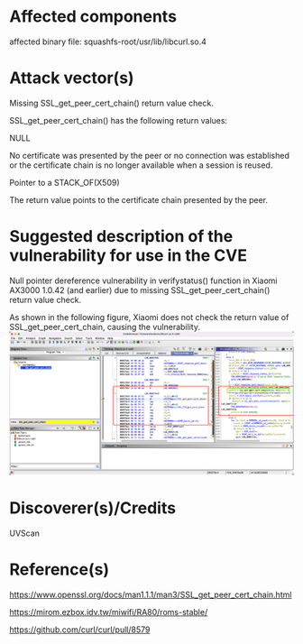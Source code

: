 # Affected components

affected binary file: squashfs-root/usr/lib/libcurl.so.4

# Attack vector(s)

Missing SSL_get_peer_cert_chain() return value check.

SSL_get_peer_cert_chain() has the following return values:

NULL

No certificate was presented by the peer or no connection was established or the certificate chain is no longer available when a session is reused.

Pointer to a STACK_OF(X509)

The return value points to the certificate chain presented by the peer.

# Suggested description of the vulnerability for use in the CVE

Null pointer dereference vulnerability in verifystatus() function in Xiaomi AX3000 1.0.42 (and earlier) due to missing SSL_get_peer_cert_chain() return value check.

As shown in the following figure, Xiaomi does not check the return value of SSL_get_peer_cert_chain, causing the vulnerability.
![](xiaomivuln1.png)

# Discoverer(s)/Credits

UVScan

# Reference(s)
https://www.openssl.org/docs/man1.1.1/man3/SSL_get_peer_cert_chain.html

https://mirom.ezbox.idv.tw/miwifi/RA80/roms-stable/

https://github.com/curl/curl/pull/8579